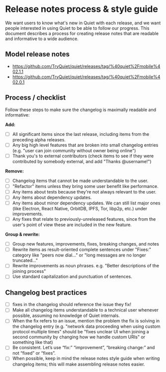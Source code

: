 # Release notes process & style guide

We want users to know what's new in Quiet with each release, and we want people interested in using Quiet to be able to follow our progress. This document describes a process for creating release notes that are readable and informative to a wide audience. 

## Model release notes

* https://github.com/TryQuiet/quiet/releases/tag/%40quiet%2Fmobile%402.1.1
* https://github.com/TryQuiet/quiet/releases/tag/%40quiet%2Fmobile%402.0.1

## Process / checklist

Follow these steps to make sure the changelog is maximally readable and informative:

**Add:** 
- [ ] All significant items since the last release, including items from the preceding alpha releases. 
- [ ] Any big high level features that are broken into small changelog entries (e.g. "user can join community without owner being online")
- [ ] Thank you's to external contributors (check items to see if they were contributed by somebody external, and add "Thanks @username!")

**Remove:**
- [ ] Changelog items that cannot be made understandable to the user.
- [ ] "Refactor" items unless they bring some user benefit like performance.
- [ ] Any items about tests because they're not always relevant to the user.
- [ ] Any items about dependency updates.
- [ ] Any items about minor dependency updates. We can still list major ones (like Electron, React Native, OrbitDB, IPFS, Tor, libp2p, etc.) under improvements.
- [ ] Any fixes that relate to previously-unreleased features, since from the user's point of view these are included in the new feature.

**Group & rewrite:**
- [ ] Group new features, improvements, fixes, breaking changes, and notes
- [ ] Rewrite items as result-oriented complete sentences under "Fixes:" category like "peers now dial..." or "long messages are no longer truncated..." 
- [ ] Rewrite improvements as noun phrases. e.g. "Better descriptions of the joining process"
- [ ] Use standard capitalization and punctuation of sentences. 

## Changelog best practices

- [ ] fixes in the changelog should reference the issue they fix!
- [ ] Make all changelog items understandable to a technical user whenever possible, assuming no knowledge of Quiet internals. 
- [ ] When the fix refers to an issue, mention the problem the fix is solving in the changelog entry  (e.g. "network data proceeding when using custom protocol multiple times" should be "fixes unclear UI when joining a second community by changing how we handle custom URIs" or something like that) 
- [ ] Be consistent. Let’s use “fix:” “improvement”, “breaking change:” and not “fixed” or “fixes”.
- [ ] When possible, keep in mind the release notes style guide when writing changelog items; this will make assembling release notes easier. 
